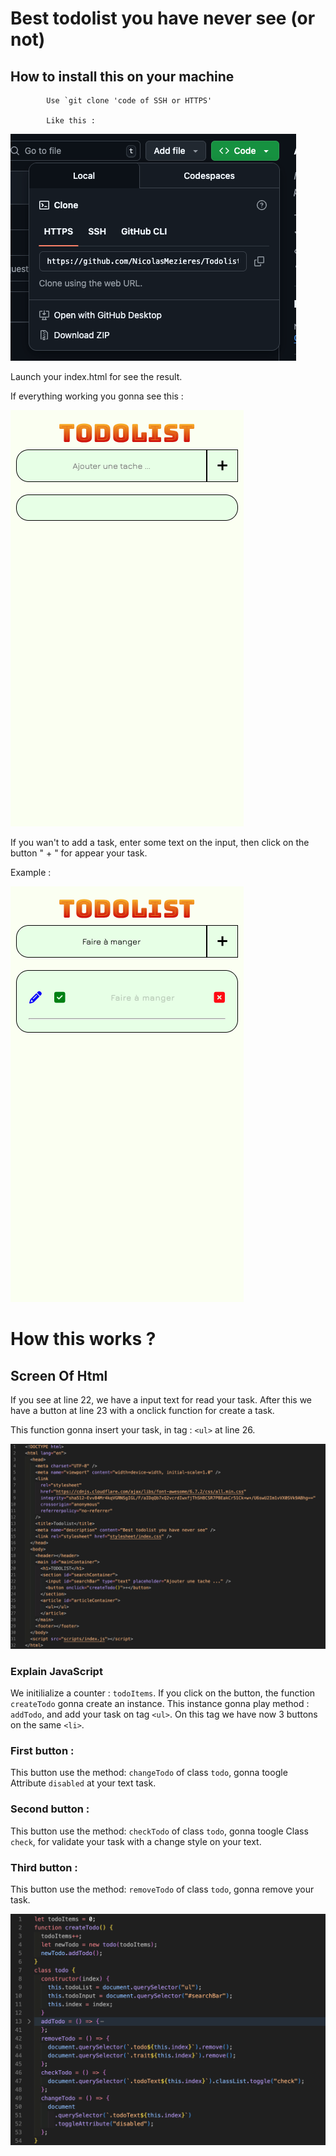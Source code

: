 # Best todolist you have never see (or not) 
## How to install this on your machine
            Use `git clone 'code of SSH or HTTPS' 
            
            Like this :
![Screen Clone](https://github.com/NicolasMezieres/TodolistBrief/blob/main/assets/img/Screen%20Clone.png)

Launch your index.html for see the result.

If everything working you gonna see this : 

![TodoList](https://github.com/NicolasMezieres/TodolistBrief/blob/main/assets/img/Result.png)

If you wan't to add a task, enter some text on the input, then click on the button " + " for appear your task.

Example : 

![Example Task](https://github.com/NicolasMezieres/TodolistBrief/blob/main/assets/img/Todolist.png)

# How this works ?
## Screen Of Html
If you see at line 22, we have a input text for read your task. After this we have a button at line 23 with a onclick function for create a task.

This function gonna insert your task, in tag :  `<ul>` at line 26.

![Html](https://github.com/NicolasMezieres/TodolistBrief/blob/main/assets/img/Html.png)

### Explain JavaScript

We initilialize a counter : `todoItems`.
If you click on the button, the function `createTodo` gonna create an instance. This instance gonna play method : `addTodo`, and add your task on tag `<ul>`. On this tag we have now 3 buttons on the same `<li>`.

### First button :
This button use the method: `changeTodo` of class `todo`, gonna toogle Attribute `disabled` at your text task.

### Second button :
This button use the method: `checkTodo` of class `todo`, gonna toogle Class `check`, for validate your task with a change style on your text.

### Third button :
This button use the method: `removeTodo` of class `todo`, gonna remove your task.

![CodeJs](https://github.com/NicolasMezieres/TodolistBrief/blob/main/assets/img/Code%20JS.png)
